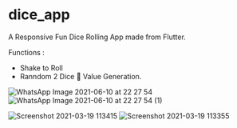 # dice_app

A Responsive Fun Dice Rolling App made from Flutter.

Functions : 
  - Shake to Roll 
  - Ranndom 2 Dice 🎲 Value Generation.



  ![WhatsApp Image 2021-06-10 at 22 27 54](https://user-images.githubusercontent.com/52932210/121566498-34a45c00-ca3b-11eb-9632-54d763b0c53a.jpeg)
![WhatsApp Image 2021-06-10 at 22 27 54 (1)](https://user-images.githubusercontent.com/52932210/121566503-353cf280-ca3b-11eb-9ef2-7ab8f4f7f7c1.jpeg)
 
![Screenshot 2021-03-19 113415](https://user-images.githubusercontent.com/52932210/121566283-f73fce80-ca3a-11eb-8c79-86f0cfb16a64.jpg)
 ![Screenshot 2021-03-19 113355](https://user-images.githubusercontent.com/52932210/121566277-f60ea180-ca3a-11eb-8c6f-c685df598397.jpg)
